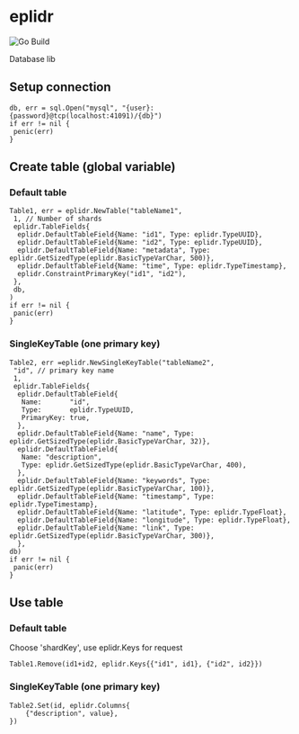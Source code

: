 # eplidr 
![Go Build](https://github.com/oppositemc/eplidr/actions/workflows/go.yml/badge.svg)
 
Database lib

## Setup connection
```
db, err = sql.Open("mysql", "{user}:{password}@tcp(localhost:41091)/{db}")
if err != nil {
 penic(err)
}
```
## Create table (global variable)
### Default table
```
Table1, err = eplidr.NewTable("tableName1",
 1, // Number of shards
 eplidr.TableFields{
  eplidr.DefaultTableField{Name: "id1", Type: eplidr.TypeUUID},
  eplidr.DefaultTableField{Name: "id2", Type: eplidr.TypeUUID},
  eplidr.DefaultTableField{Name: "metadata", Type: eplidr.GetSizedType(eplidr.BasicTypeVarChar, 500)},
  eplidr.DefaultTableField{Name: "time", Type: eplidr.TypeTimestamp},
  eplidr.ConstraintPrimaryKey("id1", "id2"),
 },
 db,
)
if err != nil {
 panic(err)
}
```
### SingleKeyTable (one primary key) 
```
Table2, err =eplidr.NewSingleKeyTable("tableName2",
 "id", // primary key name
 1,
 eplidr.TableFields{
  eplidr.DefaultTableField{
   Name:       "id",
   Type:       eplidr.TypeUUID,
   PrimaryKey: true,
  },
  eplidr.DefaultTableField{Name: "name", Type: eplidr.GetSizedType(eplidr.BasicTypeVarChar, 32)},
  eplidr.DefaultTableField{
   Name: "description",
   Type: eplidr.GetSizedType(eplidr.BasicTypeVarChar, 400),
  },
  eplidr.DefaultTableField{Name: "keywords", Type: eplidr.GetSizedType(eplidr.BasicTypeVarChar, 100)},
  eplidr.DefaultTableField{Name: "timestamp", Type: eplidr.TypeTimestamp},
  eplidr.DefaultTableField{Name: "latitude", Type: eplidr.TypeFloat},
  eplidr.DefaultTableField{Name: "longitude", Type: eplidr.TypeFloat},
  eplidr.DefaultTableField{Name: "link", Type: eplidr.GetSizedType(eplidr.BasicTypeVarChar, 300)},
  },
db)
if err != nil {
 panic(err)
}
```

## Use table
### Default table
Choose 'shardKey', use eplidr.Keys for request
```
Table1.Remove(id1+id2, eplidr.Keys{{"id1", id1}, {"id2", id2}})
```
### SingleKeyTable (one primary key) 
```
Table2.Set(id, eplidr.Columns{
	{"description", value},
})
```
